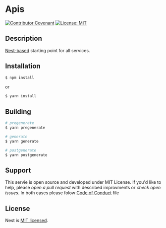# Apis

[![Contributor Covenant](https://img.shields.io/badge/Contributor%20Covenant-2.0-4baaaa.svg)](CODE_OF_CONDUCT.md)
[![License: MIT](https://img.shields.io/badge/License-MIT-yellow.svg)](LICENSE.md)

## Description

[Nest-based](https://github.com/nestjs/nest) starting point for all services.

## Installation

```bash
$ npm install
```
or
```bash
$ yarn install
```

## Building

```bash
# pregenerate
$ yarn pregenerate

# generate
$ yarn generate

# postgenerate
$ yarn postgenerate
```

## Support

This servie is open source and developed under MIT License. If you'd like to
help, please _open a pull request_ with described improvments or _check open issues_.
In both cases please folow [Code of Conduct](CODE_OF_CONDUCT.md) file

## License

Nest is [MIT licensed](LICENSE).
